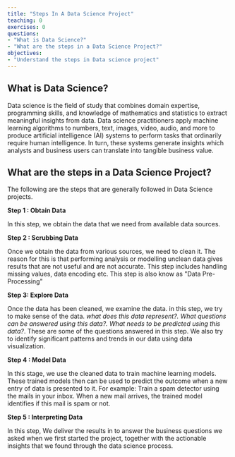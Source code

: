 ```yaml
---
title: "Steps In A Data Science Project"
teaching: 0
exercises: 0
questions:
- "What is Data Science?"
- "What are the steps in a Data Science Project?"
objectives:
- "Understand the steps in Data science project"
---
```


## What is Data Science?

Data science is the field of study that combines domain expertise, programming skills, and knowledge of mathematics and statistics to extract meaningful insights from data. Data science practitioners apply machine learning algorithms to numbers, text, images, video, audio, and more to produce artificial intelligence (AI) systems to perform tasks that ordinarily require human intelligence. In turn, these systems generate insights which analysts and business users can translate into tangible business value.

## What are the steps in a Data Science Project?

The following are the steps that are generally followed in Data Science projects.

__Step 1 : Obtain Data__

In this step, we obtain the data that we need from available data sources.

__Step 2 : Scrubbing Data__

Once we obtain the data from various sources, we need to clean it. The reason for this is that performing analysis or modelling unclean data gives results that are not useful and are not accurate. This step includes handling missing values, data encoding etc. This step is also know as "Data Pre-Processing"

__Step 3: Explore Data__

Once the data has been cleaned, we examine the data. in this step, we try to make sense of the data. _what does this data represent?. What questions can be answered using this data?. What needs to be predicted using this data?_. These are some of the questions answered in this step. We also try to identify significant patterns and trends in our data using data visualization.

__Step 4 : Model Data__

In this stage, we use the cleaned data to train machine learning models. These trained models then can be used to predict the outcome when a new entry of data is presented to it. For example: Train a spam detector using the mails in your inbox. When a new mail arrives, the trained model identifies if this mail is spam or not.

__Step 5 : Interpreting Data__

In this step, We deliver the results in to answer the business questions we asked when we first started the project, together with the actionable insights that we found through the data science process.


